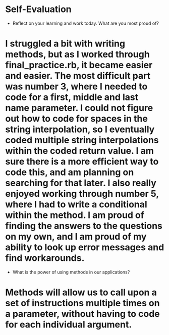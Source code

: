 # Self-Evaluation

- Reflect on your learning and work today. What are you most proud of?
# I struggled a bit with writing methods, but as I worked through final_practice.rb, it became easier and easier. The most difficult part was number 3, where I needed to code for a first, middle and last name parameter. I could not figure out how to code for spaces in the string interpolation, so I eventually coded multiple string interpolations within the coded return value. I am sure there is a more efficient way to code this, and am planning on searching for that later. I also really enjoyed working through number 5, where I had to write a conditional within the method. I am proud of finding the answers to the questions on my own, and I am proud of my ability to look up error messages and find workarounds.
- What is the power of using methods in our applications?
# Methods will allow us to call upon a set of instructions multiple times on a parameter, without having to code for each individual argument.